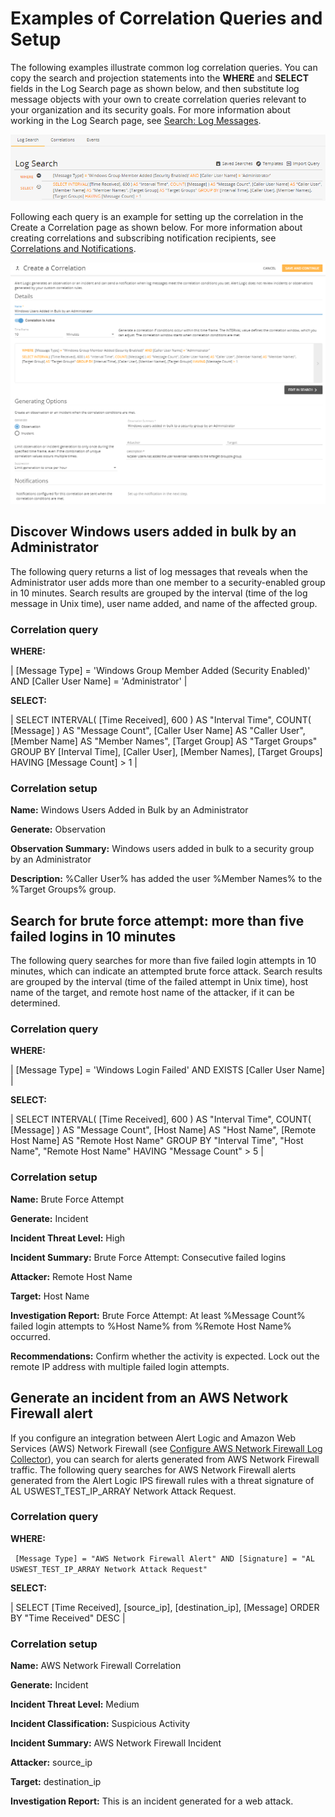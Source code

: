 #  Examples of Correlation Queries and Setup

The following examples illustrate common log correlation queries. You can copy the search and projection statements into the **WHERE** and **SELECT** fields in the Log Search page as shown below, and then substitute log message objects with your own to create correlation queries relevant to your organization and its security goals. For more information about working in the Log Search page, see [Search: Log Messages](../../analyze/log-message-search.md).

![](../../Resources/Images/notifications/correlation-query.png)

Following each query is an example for setting up the correlation in the Create a Correlation page as shown below. For more information about creating correlations and subscribing notification recipients, see [Correlations and Notifications](log-correlation.md).

![](../../Resources/Images/notifications/correlation-example.png)

## Discover Windows users added  in bulk by an Administrator

The following query returns a list of log messages that reveals when the Administrator user adds more than one member to a security-enabled group in 10 minutes. Search results are grouped by the interval (time of the log message in Unix time), user name added, and name of the affected group.

### Correlation query

**WHERE:**

| [Message Type] = 'Windows Group Member Added (Security Enabled)' AND [Caller User Name] = 'Administrator' |

**SELECT:**

| SELECT INTERVAL( [Time Received], 600 ) AS "Interval Time", COUNT( [Message] ) AS "Message Count", [Caller User Name] AS "Caller User", [Member Name] AS "Member Names", [Target Group] AS "Target Groups" GROUP BY [Interval Time], [Caller User], [Member Names], [Target Groups] HAVING [Message Count] > 1 |

### Correlation setup

**Name:** Windows Users Added in Bulk by an Administrator

**Generate:** Observation

**Observation Summary:** Windows users added in bulk to a security group by an Administrator

**Description:** %Caller User% has added the user %Member Names% to the %Target Groups% group.

## Search for brute force attempt: more than five failed logins in 10 minutes

The following query searches for more than five failed login attempts in 10 minutes, which can indicate an attempted brute force attack. Search results are grouped by the interval (time of the failed attempt in Unix time), host name of the target, and remote host name of the attacker, if it can be determined.

### Correlation query

**WHERE:**

| [Message Type] = 'Windows Login Failed' AND EXISTS [Caller User Name] |

**SELECT:**

| SELECT INTERVAL( [Time Received], 600 ) AS "Interval Time", COUNT( [Message] ) AS "Message Count", [Host Name] AS "Host Name", [Remote Host Name] AS "Remote Host Name" GROUP BY "Interval Time", "Host Name", "Remote Host Name" HAVING "Message Count" > 5 |

### Correlation setup

**Name:** Brute Force Attempt

**Generate:** Incident

**Incident Threat Level:** High

**Incident Summary:** Brute Force Attempt: Consecutive failed logins

**Attacker:** Remote Host Name

**Target:** Host Name

**Investigation Report:** Brute Force Attempt: At least %Message Count% failed login attempts to %Host Name% from %Remote Host Name% occurred.

**Recommendations:** Confirm whether the activity is expected. Lock out the remote IP address with multiple failed login attempts.

## Generate an incident from an AWS Network Firewall alert

If you configure an integration between Alert Logic and Amazon Web Services (AWS) Network Firewall (see [Configure AWS Network Firewall Log Collector](../collectors/aws_network_firewall.md)), you can search for alerts generated from AWS Network Firewall traffic. The following query searches for AWS Network Firewall alerts generated from the Alert Logic IPS firewall rules  with a threat signature of AL USWEST_TEST_IP_ARRAY Network Attack Request.

### Correlation query

**WHERE:**

`
[Message Type] = "AWS Network Firewall Alert" AND [Signature] = "AL USWEST_TEST_IP_ARRAY Network Attack Request"`

**SELECT:**

| SELECT [Time Received], [source_ip], [destination_ip], [Message] ORDER BY "Time Received" DESC |

### Correlation setup

**Name:** AWS Network Firewall Correlation

**Generate:** Incident

**Incident Threat Level:** Medium

**Incident Classification:** Suspicious Activity

**Incident Summary:** AWS Network Firewall Incident

**Attacker:** source_ip

**Target:** destination_ip

**Investigation Report:** This is an incident generated for a web attack.
